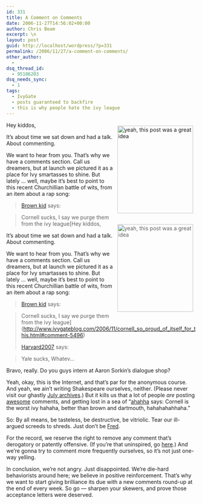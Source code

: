 ```yaml
---
id: 331
title: A Comment on Comments
date: 2006-11-27T14:56:02+00:00
author: Chris Beam
excerpt: \n
layout: post
guid: http://localhost/wordpress/?p=331
permalink: /2006/11/27/a-comment-on-comments/
other_author:
  - 
dsq_thread_id:
  - 95106203
dsq_needs_sync:
  - 1
tags:
  - IvyGate
  - posts guaranteed to backfire
  - this is why people hate the ivy league
---
```

<img width="200" vspace="10" hspace="10" height="231" border="0" align="right" title="yeah, this post was a great idea" alt="yeah, this post was a great idea" src="http://www.ivygateblog.com/wp-content/uploads/2006/11/schoolmarm.jpg" />Hey kiddos,

It&#8217;s about time we sat down and had a talk. About commenting.

We want to hear from you. That&#8217;s why we have a comments section. Call us dreamers, but at launch we pictured it as a place for Ivy smartasses to shine. But lately &#8230; well, maybe it&#8217;s best to point to this recent Churchillian battle of wits, from an item about a rap song:

> [Brown kid](http://www.ivygateblog.com/2006/11/cornell_so_proud_of_itself_for_this.html#comment-5496) says:
  
> Cornell sucks, I say we purge them from the ivy league[<img width="200" vspace="10" hspace="10" height="231" border="0" align="right" title="yeah, this post was a great idea" alt="yeah, this post was a great idea" src="http://www.ivygateblog.com/wp-content/uploads/2006/11/schoolmarm.jpg" />Hey kiddos,

It&#8217;s about time we sat down and had a talk. About commenting.

We want to hear from you. That&#8217;s why we have a comments section. Call us dreamers, but at launch we pictured it as a place for Ivy smartasses to shine. But lately &#8230; well, maybe it&#8217;s best to point to this recent Churchillian battle of wits, from an item about a rap song:

> [Brown kid](http://www.ivygateblog.com/2006/11/cornell_so_proud_of_itself_for_this.html#comment-5496) says:
  
> Cornell sucks, I say we purge them from the ivy league](http://www.ivygateblog.com/2006/11/cornell_so_proud_of_itself_for_this.html#comment-5496) 
> 
> [Harvard2007](http://www.ivygateblog.com/2006/11/harvardyale_rivalry_escalates_to_beef_now_with_a_soundtrack.html#comment-5245) says:
  
> Yale sucks, Whatev&#8230;

Bravo, really. Do you guys intern at Aaron Sorkin&#8217;s dialogue shop?

Yeah, okay, this is the Internet, and that&#8217;s par for the anonymous course. And yeah, we ain&#8217;t writing Shakespeare ourselves, neither. (Please never visit our ghastly [July archives](http://www.ivygateblog.com/2006/07/).) But it kills us that a lot of people _are_ posting [awesome](http://www.ivygateblog.com/2006/11/wesleyan_fights_spam_with_spam_ivy_peg_below_promise.html#comment-5892) comments, and getting lost in a sea of &#8220;[ahahha](http://www.ivygateblog.com/2006/11/cornell_so_proud_of_itself_for_this.html#comment-5883) says: Cornell is the worst ivy hahaha, better than brown and dartmouth, hahahahahhaha.&#8221;

So: By all means, be tasteless, be destructive, be vitriolic. Tear our ill-argued screeds to shreds. Just don&#8217;t be [Fred](http://www.ivygateblog.com/2006/10/calling_aleksey_vayners_bluff.html#comment-2762).

For the record, we reserve the right to remove any comment that&#8217;s derogatory or patently offensive. (If you&#8217;re that uninspired, go [here](http://www.boredat.net/).) And we&#8217;re gonna try to comment more frequently ourselves, so it&#8217;s not just one-way yelling.

In conclusion, we&#8217;re not angry. Just disappointed. We&#8217;re die-hard behaviorists around here; we believe in positive reinforcement. That&#8217;s why we want to start giving brilliance its due with a new comments round-up at the end of every week. So go &#8212; sharpen your skewers, and prove those acceptance letters were deserved.